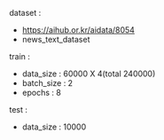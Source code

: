 dataset :  
- https://aihub.or.kr/aidata/8054
- news_text_dataset


train :
- data_size : 60000 X 4(total 240000)
- batch_size : 2
- epochs : 8


test :
- data_size : 10000
